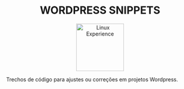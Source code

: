 <div align="center">
<h1  align="center">WORDPRESS SNIPPETS</h1>
</div>

<div align="center"> <img src="https://cdn-icons-png.flaticon.com/128/868/868786.png" alt="Linux Experience" width="128"> </div> 


Trechos de código para ajustes ou correções em projetos Wordpress.
